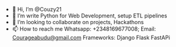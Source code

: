 - 👋 Hi, I’m @Couzy21
- 👀 I’m write Python for Web Development, setup ETL pipelines
- 💞️ I’m looking to collaborate on projects, Hackathons
- 📫 How to reach me Whatsapp: +2348169677008; Email: Courageabudu@gmail.com 
Frameworks:
Django
Flask
FastAPi

<!---
Couzy21/Couzy21 is a ✨ special ✨ repository because its `README.md` (this file) appears on your GitHub profile.
You can click the Preview link to take a look at your changes.
--->
